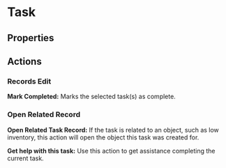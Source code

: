 # Task

## Properties

## Actions

### Records Edit

**Mark Completed:** Marks the selected task(s) as complete.

### Open Related Record

**Open Related Task Record:** If the task is related to an object, such as low inventory, this action will open the object this task was created for.

**Get help with this task:** Use this action to get assistance completing the current task.
